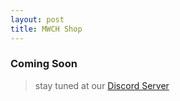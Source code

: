 ```yaml
---
layout: post
title: MWCH Shop
---
```


### Coming Soon

> stay tuned at our <a href="http://discord.gg/q2tFztR">Discord Server</a>
